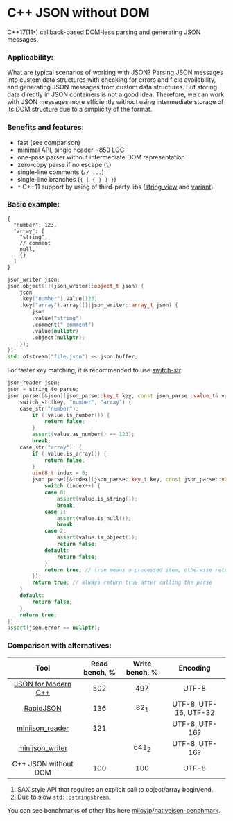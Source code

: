 # C++ JSON without DOM

C++17(11`*`) callback-based DOM-less parsing and generating JSON messages.

### Applicability:

What are typical scenarios of working with JSON? Parsing JSON messages into
custom data structures with checking for errors and field availability, and
generating JSON messages from custom data structures. But storing data directly
in JSON containers is not a good idea. Therefore, we can work with JSON messages
more efficiently without using intermediate storage of its DOM structure due to
a simplicity of the format.

### Benefits and features:

- fast (see comparison)
- minimal API, single header ~850 LOC
- one-pass parser without intermediate DOM representation 
- zero-copy parse if no escape (`\`)
- single-line comments (`// ...`)
- single-line branches (`{ [ { } ] }`)
- `*` C++11 support by using of third-party libs
  ([string_view](https://github.com/martinmoene/string-view-lite)
  and [variant](https://github.com/mpark/variant))

### Basic example:

```jsonc
{
  "number": 123,
  "array": [
    "string",
    // comment
    null,
    {}
  ]
}
```

```cpp
json_writer json;
json.object([](json_writer::object_t json) {
    json
    .key("number").value(123)
    .key("array").array([](json_writer::array_t json) {
        json
        .value("string")
        .comment(" comment")
        .value(nullptr)
        .object(nullptr);
    });
});
std::ofstream("file.json") << json.buffer;
```

For faster key matching, it is recommended to use
[switch-str](https://github.com/yurablok/switch-str.git).

```cpp
json_reader json;
json = string_to_parse;
json.parse([&json](json_parse::key_t key, const json_parse::value_t& value) {
    switch_str(key, "number", "array") {
    case_str("number"):
        if (!value.is_number()) {
            return false;
        }
        assert(value.as_number() == 123);
        break;
    case_str("array"): {
        if (!value.is_array()) {
            return false;
        }
        uint8_t index = 0;
        json.parse([&index](json_parse::key_t key, const json_parse::value_t& value) {
            switch (index++) {
            case 0:
                assert(value.is_string());
                break;
            case 1:
                assert(value.is_null());
                break;
            case 2:
                assert(value.is_object());
                return false;
            default:
                return false;
            }
            return true; // true means a processed item, otherwise return false to skip
        });
        return true; // always return true after calling the parse
    }
    default:
        return false;
    }
    return true;
});
assert(json.error == nullptr);
```

### Comparison with alternatives:

|                             Tool                                   | Read bench, % | Write bench, % |       Encoding        |
| :----------------------------------------------------------------: | :-----------: | :------------: | :-------------------: |
| [JSON for Modern C++](https://github.com/nlohmann/json)            |      502      |       497      |         UTF-8         |
| [RapidJSON](https://github.com/Tencent/rapidjson)                  |      136      | 82<sub>1</sub> | UTF-8, UTF-16, UTF-32 |
| [minijson_reader](https://github.com/giacomodrago/minijson_reader) |      121      |                |     UTF-8, UTF-16?    |
| [minijson_writer](https://github.com/giacomodrago/minijson_writer) |               |641<sub>2</sub> |     UTF-8, UTF-16?    |
|  C++ JSON without DOM                                              |      100      |       100      |         UTF-8         |

1. SAX style API that requires an explicit call to object/array begin/end.
2. Due to slow `std::ostringstream`.

You can see benchmarks of other libs here
[miloyip/nativejson-benchmark](https://github.com/miloyip/nativejson-benchmark#parsing-time).
